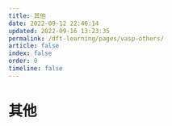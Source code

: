 ```yaml
---
title: 其他
date: 2022-09-12 22:46:14
updated: 2022-09-16 13:23:35
permalink: /dft-learning/pages/vasp-others/
article: false
index: false
order: 0
timeline: false
---
```


# 其他
